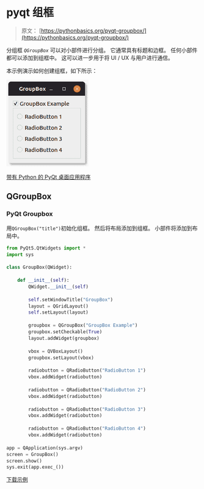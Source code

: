 # pyqt 组框

> 原文： [https://pythonbasics.org/pyqt-groupbox/](https://pythonbasics.org/pyqt-groupbox/)

分组框 _`QGroupBox`_ 可以对小部件进行分组。 它通常具有标题和边框。 任何小部件都可以添加到组框中。 这可以进一步用于将 UI / UX 与用户进行通信。

本示例演示如何创建组框，如下所示：

![pyqt groupbox](img/b7d7436549630e570c53922ca7771eda.jpg)


[带有 Python 的 PyQt 桌面应用程序](https://gum.co/pysqtsamples)

## QGroupBox

### PyQt Groupbox

用`QGroupBox("title")`初始化组框。 然后将布局添加到组框。 小部件将添加到布局中。

```py
from PyQt5.QtWidgets import *
import sys

class GroupBox(QWidget):

    def __init__(self):
        QWidget.__init__(self)

        self.setWindowTitle("GroupBox")
        layout = QGridLayout()
        self.setLayout(layout)

        groupbox = QGroupBox("GroupBox Example")
        groupbox.setCheckable(True)
        layout.addWidget(groupbox)

        vbox = QVBoxLayout()
        groupbox.setLayout(vbox)

        radiobutton = QRadioButton("RadioButton 1")
        vbox.addWidget(radiobutton)

        radiobutton = QRadioButton("RadioButton 2")
        vbox.addWidget(radiobutton)

        radiobutton = QRadioButton("RadioButton 3")
        vbox.addWidget(radiobutton)

        radiobutton = QRadioButton("RadioButton 4")
        vbox.addWidget(radiobutton)

app = QApplication(sys.argv)
screen = GroupBox()
screen.show()
sys.exit(app.exec_())

```

[下载示例](https://gum.co/pysqtsamples)